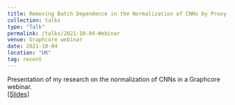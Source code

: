 ```yaml
---
title: Removing Batch Dependence in the Normalization of CNNs by Proxy-Normalizing Activations
collection: talks
type: "Talk"
permalink: /talks/2021-10-04-Webinar
venue: Graphcore webinar
date: 2021-10-04
location: "UK"
tag: recent
---
```



Presentation of my research on the normalization of CNNs in a Graphcore webinar.<br>
[[Slides]](/files/2021-10-04-Webinar.pdf) <br><br>

